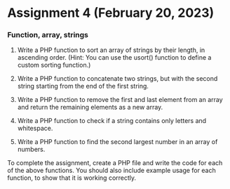 # Assignment 4 (February 20, 2023) 
### Function, array, strings  

1. Write a PHP function to sort an array of strings by their length, in ascending order. (Hint: You can use the usort() function to define a custom sorting function.)  

1. Write a PHP function to concatenate two strings, but with the second string starting from the end of the first string.  

1. Write a PHP function to remove the first and last element from an array and return the remaining elements as a new array.  

1. Write a PHP function to check if a string contains only letters and whitespace.  

1. Write a PHP function to find the second largest number in an array of numbers.  

To complete the assignment, create a PHP file and write the code for each of the above functions. You should also include example usage for each function, to show that it is working correctly.  